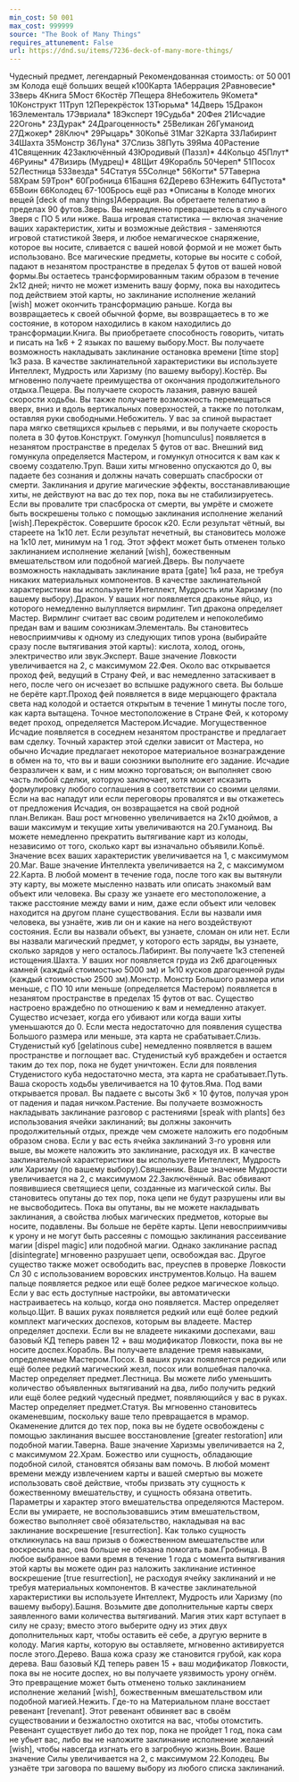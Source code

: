 ```yaml
---
min_cost: 50 001
max_cost: 999999
source: "The Book of Many Things"
requires_attunement: False
url: https://dnd.su/items/7236-deck-of-many-more-things/
---
```


Чудесный предмет, легендарный
Рекомендованная стоимость: от 50 001 зм
Колода ещё больших вещей
к100Карта
1Аберрация
2Равновесие*
3Зверь
4Книга
5Мост
6Костёр
7Пещера
8Небожитель
9Комета*
10Конструкт
11Труп
12Перекрёсток
13Тюрьма*
14Дверь
15Дракон
16Элементаль
17Эвриала*
18Эксперт
19Судьба*
20Фея
21Исчадие
22Огонь*
23Дурак*
24Драгоценность*
25Великан
26Гуманоид
27Джокер*
28Ключ*
29Рыцарь*
30Копьё
31Маг
32Карта
33Лабиринт
34Шахта
35Монстр
36Луна*
37Слизь
38Путь
39Яма
40Растение
41Священник
42Заключённый
43Юродивый (Паззл)*
44Кольцо
45Плут*
46Руины*
47Визирь (Мудрец)*
48Щит
49Корабль
50Череп*
51Посох
52Лестница
53Звезда*
54Статуя
55Солнце*
56Когти*
57Таверна
58Храм
59Трон*
60Гробница
61Башня
62Дерево
63Нежить
64Пустота*
65Воин
66Колодец
67-100Брось ещё раз
*Описаны в Колоде многих вещей [deck of many things]Аберрация. Вы обретаете телепатию в пределах 90 футов.Зверь. Вы немедленно превращаетесь в случайного Зверя с ПО 5 или ниже. Ваша игровая статистика — включая значение ваших характеристик, хиты и возможные действия - заменяются игровой статистикой Зверя, и любое немагическое снаряжение, которое вы носите, сливается с вашей новой формой и не может быть использовано. Все магические предметы, которые вы носите с собой, падают в незанятом пространстве в пределах 5 футов от вашей новой формы.Вы остаетесь трансформированным таким образом в течение 2к12 дней; ничто не может изменить вашу форму, пока вы находитесь под действием этой карты, но заклинание исполнение желаний [wish] может окончить трансформацию раньше. Когда вы возвращаетесь к своей обычной форме, вы возвращаетесь в то же состояние, в котором находились в каком находились до трансформации.Книга. Вы приобретаете способность говорить, читать и писать на 1к6 + 2 языках по вашему выбору.Мост. Вы получаете возможность накладывать заклинание остановка времени [time stop] 1к3 раза. В качестве заклинательной характеристики вы используете Интеллект, Мудрость или Харизму (по вашему выбору).Костёр. Вы мгновенно получаете преимущества от окончания продолжительного отдыха.Пещера. Вы получаете скорость лазания, равную вашей скорости ходьбы. Вы также получаете возможность перемещаться вверх, вниз и вдоль вертикальных поверхностей, а также по потолкам, оставляя руки свободными.Небожитель. У вас за спиной вырастает пара мягко светящихся крыльев с перьями, и вы получаете скорость полета в 30 футов.Конструкт. Гомункул [homunculus] появляется в незанятом пространстве в пределах 5 футов от вас. Внешний вид гомункула определяется Мастером, и гомункул относится к вам как к своему создателю.Труп. Ваши хиты мгновенно опускаются до 0, вы падаете без сознания и должны начать совершать спасброски от смерти. Заклинания и другие магические эффекты, восстанавливающие хиты, не действуют на вас до тех пор, пока вы не стабилизируетесь. Если вы провалите три спасброска от смерти, вы умрёте и сможете быть воскрешены только с помощью заклинания исполнение желаний [wish].Перекрёсток. Совершите бросок к20. Если результат чётный, вы стареете на 1к10 лет. Если результат нечетный, вы становитесь моложе на 1к10 лет, минимум на 1 год. Этот эффект может быть отменен только заклинанием исполнение желаний [wish], божественным вмешательством или подобной магией.Дверь. Вы получаете возможность накладывать заклинание врата [gate] 1к4 раза, не требуя никаких материальных компонентов. В качестве заклинательной характеристики вы используете Интеллект, Мудрость или Харизму (по вашему выбору).Дракон. У ваших ног появляется драконье яйцо, из которого немедленно вылупляется вирмлинг. Тип дракона определяет Мастер. Вирмлинг считает вас своим родителем и непоколебимо предан вам и вашим союзникам.Элементаль. Вы становитесь невосприимчивы к одному из следующих типов урона (выбирайте сразу после вытягивания этой карты): кислота, холод, огонь, электричество или звук.Эксперт. Ваше значение Ловкости увеличивается на 2, с максимумом 22.Фея. Около вас открывается проход фей, ведущий в Страну Фей, и вас немедленно затаскивает в него, после чего он исчезает во вспышке радужного света. Вы больше не берёте карт.Проход фей появляется в виде мерцающего фрактала света над колодой и остается открытым в течение 1 минуты после того, как карта вытащена. Точное местоположение в Стране Фей, к которому ведет проход, определяется Мастером.Исчадие. Могущественное Исчадие появляется в соседнем незанятом пространстве и предлагает вам сделку. Точный характер этой сделки зависит от Мастера, но обычно Исчадие предлагает некоторое материальное вознаграждение в обмен на то, что вы и ваши союзники выполните его задание. Исчадие безразличен к вам, и с ним можно торговаться; он выполняет свою часть любой сделки, которую заключает, хотя может исказить формулировку любого соглашения в соответствии со своими целями. Если на вас нападут или если переговоры провалятся и вы откажетесь от предложения Исчадия, он возвращается на свой родной план.Великан. Ваш рост мгновенно увеличивается на 2к10 дюймов, а ваши максимум и текущие хиты увеличиваются на 20.Гуманоид. Вы можете немедленно прекратить вытягивание карт из колоды, независимо от того, сколько карт вы изначально объявили.Копьё. Значение всех ваших характеристик увеличивается на 1, с максимумом 20.Маг. Ваше значение Интеллекта увеличивается на 2, с максимумом 22.Карта. В любой момент в течение года, после того как вы вытянули эту карту, вы можете мысленно назвать или описать знакомый вам объект или человека. Вы сразу же узнаете его местоположение, а также расстояние между вами и ним, даже если объект или человек находится на другом плане существования. Если вы назвали имя человека, вы узнаёте, жив ли он и какие на него воздействуют состояния. Если вы назвали объект, вы узнаете, сломан он или нет. Если вы назвали магический предмет, у которого есть заряды, вы узнаете, сколько зарядов у него осталось.Лабиринт. Вы получаете 1к3 степеней истощения.Шахта. У ваших ног появляется груда из 2к6 драгоценных камней (каждый стоимостью 5000 зм) и 1к10 кусков драгоценной руды (каждый стоимостью 2500 зм).Монстр. Монстр Большого размера или меньше, с ПО 10 или меньше (определяется Мастером) появляется в незанятом пространстве в пределах 15 футов от вас. Существо настроено враждебно по отношению к вам и немедленно атакует. Существо исчезает, когда его убивают или когда ваши хиты уменьшаются до 0. Если места недостаточно для появления существа Большого размера или меньше, эта карта не срабатывает.Слизь. Студенистый куб [gelatinous cube] немедленно появляется в вашем пространстве и поглощает вас. Студенистый куб враждебен и остается таким до тех пор, пока не будет уничтожен. Если для появления Студенистого куба недостаточно места, эта карта не срабатывает.Путь. Ваша скорость ходьбы увеличивается на 10 футов.Яма. Под вами открывается провал. Вы падаете с высоты 3к6 × 10 футов, получая урон от падения и падая ничком.Растение. Вы получаете возможность накладывать заклинание разговор с растениями [speak with plants] без использования ячейки заклинаний; вы должны закончить продолжительный отдых, прежде чем сможете наложить его подобным образом снова. Если у вас есть ячейка заклинаний 3-го уровня или выше, вы можете наложить это заклинание, расходуя их. В качестве заклинательной характеристики вы используете Интеллект, Мудрость или Харизму (по вашему выбору).Священник. Ваше значение Мудрости увеличивается на 2, с максимумом 22.Заключённый. Вас обвивают появившиеся светящиеся цепи, созданные из магической силы. Вы становитесь опутаны до тех пор, пока цепи не будут разрушены или вы не высвободитесь. Пока вы опутаны, вы не можете накладывать заклинания, а свойства любых магических предметов, которые вы носите, подавлены. Вы больше не берёте карты. Цепи невосприимчивы к урону и не могут быть рассеяны с помощью заклинания рассеивание магии [dispel magic] или подобной магии. Однако заклинание распад [disintegrate] мгновенно разрушает цепи, освобождая вас. Другое существо также может освободить вас, преуспев в проверке Ловкости Сл 30 с использованием воровских инструментов.Кольцо. На вашем пальце появляется редкое или ещё более редкое магическое кольцо. Если у вас есть доступные настройки, вы автоматически настраиваетесь на кольцо, когда оно появляется. Мастер определяет кольцо.Щит. В ваших руках появляется редкий или ещё более редкий комплект магических доспехов, которым вы владеете. Мастер определяет доспехи. Если вы не владеете никакими доспехами, ваш базовый КД теперь равен 12 + ваш модификатор Ловкости, пока вы не носите доспех.Корабль. Вы получаете владение тремя навыками, определяемые Мастером.Посох. В ваших руках появляется редкий или ещё более редкий магический жезл, посох или волшебная палочка. Мастер определяет предмет.Лестница. Вы можете либо уменьшить количество объявленных вытягиваний на два, либо получить редкий или ещё более редкий чудесный предмет, появляющийся у вас в руках. Мастер определяет предмет.Статуя. Вы мгновенно становитесь окаменевшим, поскольку ваше тело превращается в мрамор. Окаменение длится до тех пор, пока вы не будете освобождены с помощью заклинания высшее восстановление [greater restoration] или подобной магии.Таверна. Ваше значение Харизмы увеличивается на 2, с максимумом 22.Храм. Божество или сущность, обладающие подобной силой, становятся обязаны вам помочь. В любой момент времени между извлечением карты и вашей смертью вы можете использовать своё действие, чтобы призвать эту сущность к божественному вмешательству, и сущность обязана ответить. Параметры и характер этого вмешательства определяются Мастером. Если вы умираете, не воспользовавшись этим вмешательством, божество выполняет своё обязательство, накладывая на вас заклинание воскрешение [resurrection]. Как только сущность откликнулась на ваш призыв о божественном вмешательстве или воскресила вас, она больше не обязана помогать вам.Гробница. В любое выбранное вами время в течение 1 года с момента вытягивания этой карты вы можете один раз наложить заклинание истинное воскрешение [true resurrection], не расходуя ячейку заклинаний и не требуя материальных компонентов. В качестве заклинательной характеристики вы используете Интеллект, Мудрость или Харизму (по вашему выбору).Башня. Возьмите две дополнительные карты сверх заявленного вами количества вытягиваний. Магия этих карт вступает в силу не сразу; вместо этого выберите одну из этих двух дополнительных карт, чтобы оставить её себе, а другую верните в колоду. Магия карты, которую вы оставляете, мгновенно активируется после этого.Дерево. Ваша кожа сразу же становится грубой, как кора дерева. Ваш базовый КД теперь равен 15 + ваш модификатор Ловкости, пока вы не носите доспех, но вы получаете уязвимость урону огнём. Это превращение может быть отменено только заклинанием исполнение желаний [wish], божественным вмешательством или подобной магией.Нежить. Где-то на Материальном плане восстает ревенант [revenant]. Этот ревенант обвиняет вас в своём существовании и безжалостно охотится на вас, чтобы отомстить. Ревенант существует либо до тех пор, пока не пройдет 1 год, пока сам не убьет вас, либо вы не наложите заклинание исполнение желаний [wish], чтобы навсегда изгнать его в загробную жизнь.Воин. Ваше значение Силы увеличивается на 2, с максимумом 22.Колодец. Вы узнаёте три заговора по вашему выбору из любого списка заклинаний.